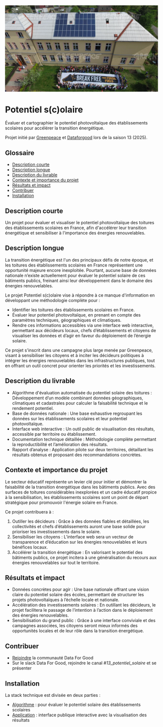 ![banner](docs/banner.png)

# Potentiel s(c)olaire

Évaluer et cartographier le potentiel photovoltaïque des établissements scolaires pour accélérer la transition énergétique.

Projet initié par [Greenpeace](https://www.greenpeace.fr/) et [Dataforgood](https://dataforgood.fr/) lors de la saison 13 (2025).

## Glossaire
- [Description courte](#description-courte)
- [Description longue](#description-longue)
- [Description du livrable](#description-du-livrable)
- [Contexte et importance du projet](#contexte-et-importance-du-projet)
- [Résultats et impact](#résultats-et-impact)
- [Contribuer](#contribuer)
- [Installation](#installation)

## Description courte
Un projet pour évaluer et visualiser le potentiel photovoltaïque des toitures des établissements scolaires en France, afin d'accélérer leur transition énergétique et sensibiliser à l'importance des énergies renouvelables.

## Description longue
La transition énergétique est l'un des principaux défis de notre époque, et les toitures des établissements scolaires en France représentent une opportunité majeure encore inexploitée. Pourtant, aucune base de données nationale n’existe actuellement pour évaluer le potentiel solaire de ces bâtiments publics, freinant ainsi leur développement dans le domaine des énergies renouvelables.

Le projet Potentiel s(c)olaire vise à répondre à ce manque d'information en développant une méthodologie complète pour :
- Identifier les toitures des établissements scolaires en France.
- Évaluer leur potentiel photovoltaïque, en prenant en compte des paramètres techniques, géographiques et climatiques.
- Rendre ces informations accessibles via une interface web interactive, permettant aux décideurs locaux, chefs d’établissements et citoyens de visualiser les données et d’agir en faveur du déploiement de l’énergie solaire. 

Ce projet s'inscrit dans une campagne plus large menée par Greenpeace, visant à sensibiliser les citoyens et à inciter les décideurs politiques à intégrer les énergies renouvelables dans les infrastructures publiques, tout en offrant un outil concret pour orienter les priorités et les investissements.

## Description du livrable
- Algorithme d'évaluation automatisée du potentiel solaire des toitures : Développement d’un modèle combinant données géographiques, climatiques et cadastrales pour calculer la faisabilité technique et le rendement potentiel.
- Base de données nationale : Une base exhaustive regroupant les données sur les établissements scolaires et leur potentiel photovoltaïque.
- Interface web interactive : Un outil public de visualisation des résultats, accessible par territoire ou établissement.
- Documentation technique détaillée : Méthodologie complète permettant la reproductibilité et l’amélioration des résultats.
- Rapport d’analyse : Application pilote sur deux territoires, détaillant les résultats obtenus et proposant des recommandations concrètes.

## Contexte et importance du projet
Le secteur éducatif représente un levier clé pour initier et démontrer la faisabilité de la transition énergétique dans les bâtiments publics. Avec des surfaces de toitures considérables inexplorées et un cadre éducatif propice à la sensibilisation, les établissements scolaires sont un point de départ stratégique pour promouvoir l'énergie solaire en France.

Ce projet contribuera à :
1. Outiller les décideurs : Grâce à des données fiables et détaillées, les collectivités et chefs d’établissements auront une base solide pour prioriser les investissements dans le solaire.
2. Sensibiliser les citoyens : L’interface web sera un vecteur de transparence et d’éducation sur les énergies renouvelables et leurs bénéfices locaux.
3. Accélérer la transition énergétique : En valorisant le potentiel des bâtiments publics, ce projet incitera à une généralisation du recours aux énergies renouvelables sur tout le territoire.

## Résultats et impact
- Données concrètes pour agir : Une base nationale offrant une vision claire du potentiel solaire des écoles, permettant de structurer les projets photovoltaïques à l’échelle locale et nationale.
- Accélération des investissements solaires : En outillant les décideurs, le projet facilitera le passage de l’intention à l’action dans le déploiement des énergies renouvelables.
- Sensibilisation du grand public : Grâce à une interface conviviale et des campagnes associées, les citoyens seront mieux informés des opportunités locales et de leur rôle dans la transition énergétique.

## Contribuer
- [Rejoindre](https://dataforgood.fr/join) la communauté Data For Good
- Sur le slack Data For Good, rejoindre le canal _#13_potentiel_solaire_ et se présenter

## Installation
La stack technique est divisée en deux parties :
- [Algorithme](algorithme/README.md) : pour évaluer le potentiel solaire des établissements scolaires
- [Application](application/README.md) : interface publique interactive avec la visualisation des résultats
